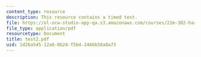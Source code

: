 ```yaml
---
content_type: resource
description: This resource contains a timed test.
file: https://ol-ocw-studio-app-qa.s3.amazonaws.com/courses/21m-302-harmony-and-counterpoint-ii-spring-2005/1d26a54512a60b24f5b42466b58a8a73_test2.pdf
file_type: application/pdf
resourcetype: Document
title: test2.pdf
uid: 1d26a545-12a6-0b24-f5b4-2466b58a8a73
---
```

